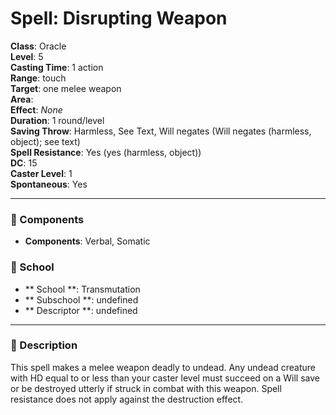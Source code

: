 
# Spell: Disrupting Weapon
**Class**: Oracle  
**Level**: 5  
**Casting Time**: 1 action  
**Range**: touch  
**Target**: one melee weapon  
**Area**:   
**Effect**: _None_  
**Duration**: 1 round/level  
**Saving Throw**: Harmless, See Text, Will negates (Will negates (harmless, object); see text)  
**Spell Resistance**: Yes (yes (harmless, object))  
**DC**: 15  
**Caster Level**: 1  
**Spontaneous**: Yes

---

### 🔮 Components
- **Components**: Verbal, Somatic

### 🏫 School
- ** School **: Transmutation
- ** Subschool **: undefined
- ** Descriptor **: undefined
---

### 📜 Description
This spell makes a melee weapon deadly to undead. Any undead creature with HD equal to or less than your caster level must succeed on a Will save or be destroyed utterly if struck in combat with this weapon. Spell resistance does not apply against the destruction effect.
